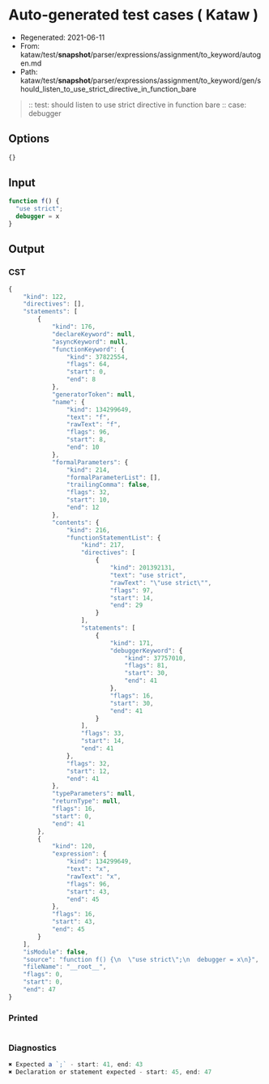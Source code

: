 # Auto-generated test cases ( Kataw )
- Regenerated: 2021-06-11
- From: kataw/test/__snapshot__/parser/expressions/assignment/to_keyword/autogen.md
- Path: kataw/test/__snapshot__/parser/expressions/assignment/to_keyword/gen/should_listen_to_use_strict_directive_in_function_bare
> :: test: should listen to use strict directive in function bare
> :: case: debugger
## Options

`````js
{}
`````
## Input

`````js
function f() {
  "use strict";
  debugger = x
}
`````
## Output

### CST

```javascript
{
    "kind": 122,
    "directives": [],
    "statements": [
        {
            "kind": 176,
            "declareKeyword": null,
            "asyncKeyword": null,
            "functionKeyword": {
                "kind": 37822554,
                "flags": 64,
                "start": 0,
                "end": 8
            },
            "generatorToken": null,
            "name": {
                "kind": 134299649,
                "text": "f",
                "rawText": "f",
                "flags": 96,
                "start": 8,
                "end": 10
            },
            "formalParameters": {
                "kind": 214,
                "formalParameterList": [],
                "trailingComma": false,
                "flags": 32,
                "start": 10,
                "end": 12
            },
            "contents": {
                "kind": 216,
                "functionStatementList": {
                    "kind": 217,
                    "directives": [
                        {
                            "kind": 201392131,
                            "text": "use strict",
                            "rawText": "\"use strict\"",
                            "flags": 97,
                            "start": 14,
                            "end": 29
                        }
                    ],
                    "statements": [
                        {
                            "kind": 171,
                            "debuggerKeyword": {
                                "kind": 37757010,
                                "flags": 81,
                                "start": 30,
                                "end": 41
                            },
                            "flags": 16,
                            "start": 30,
                            "end": 41
                        }
                    ],
                    "flags": 33,
                    "start": 14,
                    "end": 41
                },
                "flags": 32,
                "start": 12,
                "end": 41
            },
            "typeParameters": null,
            "returnType": null,
            "flags": 16,
            "start": 0,
            "end": 41
        },
        {
            "kind": 120,
            "expression": {
                "kind": 134299649,
                "text": "x",
                "rawText": "x",
                "flags": 96,
                "start": 43,
                "end": 45
            },
            "flags": 16,
            "start": 43,
            "end": 45
        }
    ],
    "isModule": false,
    "source": "function f() {\n  \"use strict\";\n  debugger = x\n}",
    "fileName": "__root__",
    "flags": 0,
    "start": 0,
    "end": 47
}
```

### Printed

```javascript

```

### Diagnostics

```javascript
✖ Expected a `;` - start: 41, end: 43
✖ Declaration or statement expected - start: 45, end: 47

```

